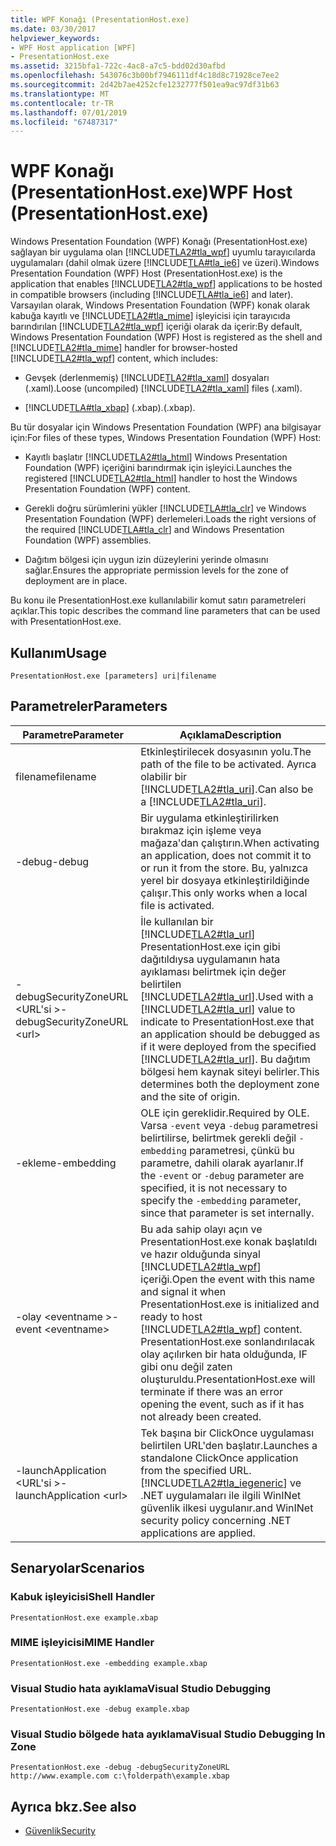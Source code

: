 ```yaml
---
title: WPF Konağı (PresentationHost.exe)
ms.date: 03/30/2017
helpviewer_keywords:
- WPF Host application [WPF]
- PresentationHost.exe
ms.assetid: 3215bfa1-722c-4ac8-a7c5-bdd02d30afbd
ms.openlocfilehash: 543076c3b00bf7946111df4c18d8c71928ce7ee2
ms.sourcegitcommit: 2d42b7ae4252cfe1232777f501ea9ac97df31b63
ms.translationtype: MT
ms.contentlocale: tr-TR
ms.lasthandoff: 07/01/2019
ms.locfileid: "67487317"
---
```

# <a name="wpf-host-presentationhostexe"></a><span data-ttu-id="90872-102">WPF Konağı (PresentationHost.exe)</span><span class="sxs-lookup"><span data-stu-id="90872-102">WPF Host (PresentationHost.exe)</span></span>
<span data-ttu-id="90872-103">Windows Presentation Foundation (WPF) Konağı (PresentationHost.exe) sağlayan bir uygulama olan [!INCLUDE[TLA2#tla_wpf](../../../../includes/tla2sharptla-wpf-md.md)] uyumlu tarayıcılarda uygulamaları (dahil olmak üzere [!INCLUDE[TLA#tla_ie6](../../../../includes/tlasharptla-ie6-md.md)] ve üzeri).</span><span class="sxs-lookup"><span data-stu-id="90872-103">Windows Presentation Foundation (WPF) Host (PresentationHost.exe) is the application that enables [!INCLUDE[TLA2#tla_wpf](../../../../includes/tla2sharptla-wpf-md.md)] applications to be hosted in compatible browsers (including [!INCLUDE[TLA#tla_ie6](../../../../includes/tlasharptla-ie6-md.md)] and later).</span></span> <span data-ttu-id="90872-104">Varsayılan olarak, Windows Presentation Foundation (WPF) konak olarak kabuğa kayıtlı ve [!INCLUDE[TLA2#tla_mime](../../../../includes/tla2sharptla-mime-md.md)] işleyicisi için tarayıcıda barındırılan [!INCLUDE[TLA2#tla_wpf](../../../../includes/tla2sharptla-wpf-md.md)] içeriği olarak da içerir:</span><span class="sxs-lookup"><span data-stu-id="90872-104">By default, Windows Presentation Foundation (WPF) Host is registered as the shell and [!INCLUDE[TLA2#tla_mime](../../../../includes/tla2sharptla-mime-md.md)] handler for browser-hosted [!INCLUDE[TLA2#tla_wpf](../../../../includes/tla2sharptla-wpf-md.md)] content, which includes:</span></span>  
  
- <span data-ttu-id="90872-105">Gevşek (derlenmemiş) [!INCLUDE[TLA2#tla_xaml](../../../../includes/tla2sharptla-xaml-md.md)] dosyaları (.xaml).</span><span class="sxs-lookup"><span data-stu-id="90872-105">Loose (uncompiled) [!INCLUDE[TLA2#tla_xaml](../../../../includes/tla2sharptla-xaml-md.md)] files (.xaml).</span></span>  
  
- [!INCLUDE[TLA#tla_xbap](../../../../includes/tlasharptla-xbap-md.md)] <span data-ttu-id="90872-106">(.xbap).</span><span class="sxs-lookup"><span data-stu-id="90872-106">(.xbap).</span></span>  
  
 <span data-ttu-id="90872-107">Bu tür dosyalar için Windows Presentation Foundation (WPF) ana bilgisayar için:</span><span class="sxs-lookup"><span data-stu-id="90872-107">For files of these types, Windows Presentation Foundation (WPF) Host:</span></span>  
  
- <span data-ttu-id="90872-108">Kayıtlı başlatır [!INCLUDE[TLA2#tla_html](../../../../includes/tla2sharptla-html-md.md)] Windows Presentation Foundation (WPF) içeriğini barındırmak için işleyici.</span><span class="sxs-lookup"><span data-stu-id="90872-108">Launches the registered [!INCLUDE[TLA2#tla_html](../../../../includes/tla2sharptla-html-md.md)] handler to host the Windows Presentation Foundation (WPF) content.</span></span>  
  
- <span data-ttu-id="90872-109">Gerekli doğru sürümlerini yükler [!INCLUDE[TLA#tla_clr](../../../../includes/tlasharptla-clr-md.md)] ve Windows Presentation Foundation (WPF) derlemeleri.</span><span class="sxs-lookup"><span data-stu-id="90872-109">Loads the right versions of the required [!INCLUDE[TLA#tla_clr](../../../../includes/tlasharptla-clr-md.md)] and Windows Presentation Foundation (WPF) assemblies.</span></span>  
  
- <span data-ttu-id="90872-110">Dağıtım bölgesi için uygun izin düzeylerini yerinde olmasını sağlar.</span><span class="sxs-lookup"><span data-stu-id="90872-110">Ensures the appropriate permission levels for the zone of deployment are in place.</span></span>  
  
 <span data-ttu-id="90872-111">Bu konu ile PresentationHost.exe kullanılabilir komut satırı parametreleri açıklar.</span><span class="sxs-lookup"><span data-stu-id="90872-111">This topic describes the command line parameters that can be used with PresentationHost.exe.</span></span>  
  
## <a name="usage"></a><span data-ttu-id="90872-112">Kullanım</span><span class="sxs-lookup"><span data-stu-id="90872-112">Usage</span></span>  
 `PresentationHost.exe [parameters] uri|filename`  
  
## <a name="parameters"></a><span data-ttu-id="90872-113">Parametreler</span><span class="sxs-lookup"><span data-stu-id="90872-113">Parameters</span></span>  
  
|<span data-ttu-id="90872-114">Parametre</span><span class="sxs-lookup"><span data-stu-id="90872-114">Parameter</span></span>|<span data-ttu-id="90872-115">Açıklama</span><span class="sxs-lookup"><span data-stu-id="90872-115">Description</span></span>|  
|---------------|-----------------|  
|<span data-ttu-id="90872-116">filename</span><span class="sxs-lookup"><span data-stu-id="90872-116">filename</span></span>|<span data-ttu-id="90872-117">Etkinleştirilecek dosyasının yolu.</span><span class="sxs-lookup"><span data-stu-id="90872-117">The path of the file to be activated.</span></span> <span data-ttu-id="90872-118">Ayrıca olabilir bir [!INCLUDE[TLA2#tla_uri](../../../../includes/tla2sharptla-uri-md.md)].</span><span class="sxs-lookup"><span data-stu-id="90872-118">Can also be a [!INCLUDE[TLA2#tla_uri](../../../../includes/tla2sharptla-uri-md.md)].</span></span>|  
|<span data-ttu-id="90872-119">-debug</span><span class="sxs-lookup"><span data-stu-id="90872-119">-debug</span></span>|<span data-ttu-id="90872-120">Bir uygulama etkinleştirilirken bırakmaz için işleme veya mağaza'dan çalıştırın.</span><span class="sxs-lookup"><span data-stu-id="90872-120">When activating an application, does not commit it to or run it from the store.</span></span> <span data-ttu-id="90872-121">Bu, yalnızca yerel bir dosyaya etkinleştirildiğinde çalışır.</span><span class="sxs-lookup"><span data-stu-id="90872-121">This only works when a local file is activated.</span></span>|  
|<span data-ttu-id="90872-122">-debugSecurityZoneURL \<URL'si ></span><span class="sxs-lookup"><span data-stu-id="90872-122">-debugSecurityZoneURL \<url></span></span>|<span data-ttu-id="90872-123">İle kullanılan bir [!INCLUDE[TLA2#tla_url](../../../../includes/tla2sharptla-url-md.md)] PresentationHost.exe için gibi dağıtıldıysa uygulamanın hata ayıklaması belirtmek için değer belirtilen [!INCLUDE[TLA2#tla_url](../../../../includes/tla2sharptla-url-md.md)].</span><span class="sxs-lookup"><span data-stu-id="90872-123">Used with a [!INCLUDE[TLA2#tla_url](../../../../includes/tla2sharptla-url-md.md)] value to indicate to PresentationHost.exe that an application should be debugged as if it were deployed from the specified [!INCLUDE[TLA2#tla_url](../../../../includes/tla2sharptla-url-md.md)].</span></span> <span data-ttu-id="90872-124">Bu dağıtım bölgesi hem kaynak siteyi belirler.</span><span class="sxs-lookup"><span data-stu-id="90872-124">This determines both the deployment zone and the site of origin.</span></span>|  
|<span data-ttu-id="90872-125">-ekleme</span><span class="sxs-lookup"><span data-stu-id="90872-125">-embedding</span></span>|<span data-ttu-id="90872-126">OLE için gereklidir.</span><span class="sxs-lookup"><span data-stu-id="90872-126">Required by OLE.</span></span> <span data-ttu-id="90872-127">Varsa `-event` veya `-debug` parametresi belirtilirse, belirtmek gerekli değil `-embedding` parametresi, çünkü bu parametre, dahili olarak ayarlanır.</span><span class="sxs-lookup"><span data-stu-id="90872-127">If the `-event` or `-debug` parameter are specified, it is not necessary to specify the `-embedding` parameter, since that parameter is set internally.</span></span>|  
|<span data-ttu-id="90872-128">-olay \<eventname ></span><span class="sxs-lookup"><span data-stu-id="90872-128">-event \<eventname></span></span>|<span data-ttu-id="90872-129">Bu ada sahip olayı açın ve PresentationHost.exe konak başlatıldı ve hazır olduğunda sinyal [!INCLUDE[TLA2#tla_wpf](../../../../includes/tla2sharptla-wpf-md.md)] içeriği.</span><span class="sxs-lookup"><span data-stu-id="90872-129">Open the event with this name and signal it when PresentationHost.exe is initialized and ready to host [!INCLUDE[TLA2#tla_wpf](../../../../includes/tla2sharptla-wpf-md.md)] content.</span></span> <span data-ttu-id="90872-130">PresentationHost.exe sonlandırılacak olay açılırken bir hata olduğunda, IF gibi onu değil zaten oluşturuldu.</span><span class="sxs-lookup"><span data-stu-id="90872-130">PresentationHost.exe will terminate if there was an error opening the event, such as if it has not already been created.</span></span>|  
|<span data-ttu-id="90872-131">-launchApplication \<URL'si ></span><span class="sxs-lookup"><span data-stu-id="90872-131">-launchApplication \<url></span></span>|<span data-ttu-id="90872-132">Tek başına bir ClickOnce uygulaması belirtilen URL'den başlatır.</span><span class="sxs-lookup"><span data-stu-id="90872-132">Launches a standalone ClickOnce application from the specified URL.</span></span> [!INCLUDE[TLA2#tla_iegeneric](../../../../includes/tla2sharptla-iegeneric-md.md)] <span data-ttu-id="90872-133">ve .NET uygulamaları ile ilgili WinINet güvenlik ilkesi uygulanır.</span><span class="sxs-lookup"><span data-stu-id="90872-133">and WinINet security policy concerning .NET applications are applied.</span></span>|  
  
## <a name="scenarios"></a><span data-ttu-id="90872-134">Senaryolar</span><span class="sxs-lookup"><span data-stu-id="90872-134">Scenarios</span></span>  
  
### <a name="shell-handler"></a><span data-ttu-id="90872-135">Kabuk işleyicisi</span><span class="sxs-lookup"><span data-stu-id="90872-135">Shell Handler</span></span>  
 `PresentationHost.exe example.xbap`  
  
### <a name="mime-handler"></a><span data-ttu-id="90872-136">MIME işleyicisi</span><span class="sxs-lookup"><span data-stu-id="90872-136">MIME Handler</span></span>  
 `PresentationHost.exe -embedding example.xbap`  
  
### <a name="visual-studio-debugging"></a><span data-ttu-id="90872-137">Visual Studio hata ayıklama</span><span class="sxs-lookup"><span data-stu-id="90872-137">Visual Studio Debugging</span></span>  
 `PresentationHost.exe -debug example.xbap`  
  
### <a name="visual-studio-debugging-in-zone"></a><span data-ttu-id="90872-138">Visual Studio bölgede hata ayıklama</span><span class="sxs-lookup"><span data-stu-id="90872-138">Visual Studio Debugging In Zone</span></span>  
 `PresentationHost.exe -debug -debugSecurityZoneURL http://www.example.com c:\folderpath\example.xbap`  
  
## <a name="see-also"></a><span data-ttu-id="90872-139">Ayrıca bkz.</span><span class="sxs-lookup"><span data-stu-id="90872-139">See also</span></span>

- [<span data-ttu-id="90872-140">Güvenlik</span><span class="sxs-lookup"><span data-stu-id="90872-140">Security</span></span>](../security-wpf.md)
